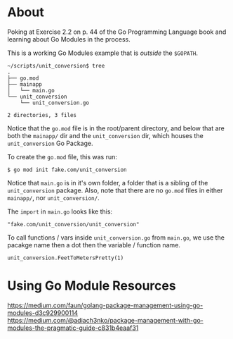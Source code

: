 # About
Poking at Exercise 2.2 on p. 44 of the Go Programming Language book and learning about Go Modules in the process.

This is a working Go Modules example that is *outside* the `$GOPATH`.

```
~/scripts/unit_conversion$ tree
.
├── go.mod
├── mainapp
│   └── main.go
└── unit_conversion
    └── unit_conversion.go

2 directories, 3 files
```

Notice that the `go.mod` file is in the root/parent directory, and below that are both the `mainapp/` dir and the `unit_conversion` dir, which houses the `unit_conversion` Go Package.

To create the `go.mod` file, this was run:

```
$ go mod init fake.com/unit_conversion
```

Notice that `main.go` is in it's own folder, a folder that is a sibling of the `unit_conversion` package. Also, note that there are no `go.mod` files in either `mainapp/`, nor `unit_conversion/`. 

The `import` in `main.go` looks like this:

```
"fake.com/unit_conversion/unit_conversion"
```

To call functions / vars inside `unit_conversion.go` from `main.go`, we use the pacakge name then a dot then the variable / function name.

```
unit_conversion.FeetToMetersPretty(1)
```

# Using Go Module Resources
https://medium.com/faun/golang-package-management-using-go-modules-d3c929900114  
https://medium.com/@adiach3nko/package-management-with-go-modules-the-pragmatic-guide-c831b4eaaf31  
